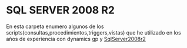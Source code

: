 # SQL SERVER 2008 R2
En esta carpeta enumero algunos de los scripts(consultas,procedimientos,triggers,vistas) 
que he utilizado en los años de experiencia con dynamics gp y [SqlServer2008r2](https://www.microsoft.com/es-es/download/details.aspx?id=30438)


